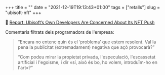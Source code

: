 +++
title = ""
date = "2021-12-19T19:13:43+01:00"
tags = ["retalls"]
slug = "ubisoft-nft"
+++

📎 [Report: Ubisoft’s Own Developers Are Concerned About Its NFT Push](https://www.inkl.com/news/report-ubisoft-s-own-developers-are-concerned-about-its-nft-push)

Comentaris filtrats dels programadors de l'empresa:

> “Encara no entenc quin és el ‘problema’ que estem resolent. Val la pena la publicitat (extremadament) negativa que açò provocarà?”
> 
> “Com podeu mirar la propietat privada, l'especulació, l'escassetat artificial i l'egoisme, i dir «sí, això és bo, ho volem, introduïm-ho en l'art»?”
